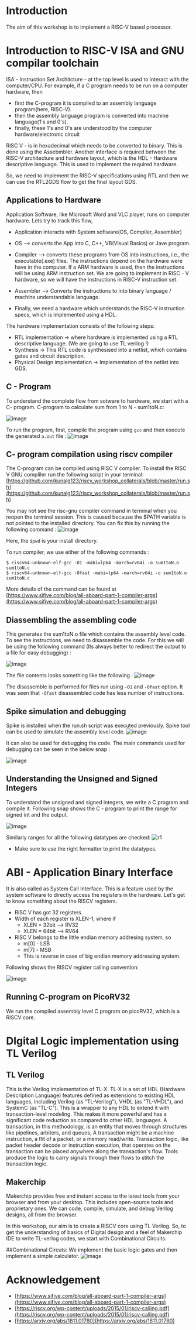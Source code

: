 # Introduction
The aim of this workshop is to implement a RISC-V based processor.

# Introduction to RISC-V ISA and GNU compilar toolchain

ISA - Instruction Set Architcture - at the top level is used to interact with the computer/CPU. For example, if a C program needs to be run on a computer hardware, then 

- first the C-program it is compiled to an assembly language program(here, RISC-V). 
- then the assembly language program is converted into machine language(1's and 0's).
- finally, these 1's and 0's are understood by the computer hardware/electronic circuit

RISC V - is in hexadecimal which needs to be converted to binary. This is done using the Assebmbler.
Another interface is required between the RISC-V architecture and hardware layout, which is the HDL - Hardware descriptive language. This is used to implement the required hardware.

So, we need to implement the RISC-V specifications using RTL and then we can use the RTL2GDS flow to get the final layout GDS.

## Applications to Hardware
Application Software, like Microsoft Word and VLC player, runs on computer hardware. Lets try to track this flow,
- Application interacts with System software(OS, Compiler, Assembler)
- OS --> converts the App into C, C++, VB(Visual Basics) or Jave program.
- Compiler --> converts these programs from OS into instructions, i.e., the executable(.exe) files.
   The instructions depend on the hardware were have in the computer.
   If a ARM hardware is used, then the instructions will be using ARM instruction set. We are going to implement in RISC - V hardware, so we will have the instructions in RISC-V instruction set.
- Assembler --> Converts the instructions to into binary language / machine understandable language.

- Finally, we need a hardware which understands the RISC-V instruction specs, which is implemented using a HDL.

The hardware implementation consists of the following steps:
- RTL implementation -> where hardware is implemented using a RTL descriptive language. (We are going to use TL verilog !)
- Synthesis -> This RTL code is synthesised into a netlist, which contains gates and circuit description.
- Physical Design implementation -> Implementation of the netlist into GDS.

## C - Program
To understand the complete flow from sotware to hardware, we start with a C- program.
C-program to calculate sum from 1 to N - sum1toN.c:

![image](https://user-images.githubusercontent.com/94952142/144735874-b638da4d-b507-4e96-8114-f79cc00bd90a.png)

To run the program, first, compile the program using `gcc` and then execute the generated `a.out` file :
![image](https://user-images.githubusercontent.com/94952142/144735994-9b288e2f-39a1-4edc-a979-d8bb9f2adef0.png)

## C- program compilation using riscv compiler
The C-program can be compiled using RISC V compiler. 
To install the RISC V GNU compliler run the following script in your terminal:
[https://github.com/kunalg123/riscv_workshop_collaterals/blob/master/run.sh](https://github.com/kunalg123/riscv_workshop_collaterals/blob/master/run.sh)

You may not see the risc-gnu compiler command in terminal when you reopen the terminal session. This is caused because the $PATH variable is not pointed to the installed directory. You can fix this by running the following command :
![image](https://user-images.githubusercontent.com/94952142/144735811-761c2b87-824c-43af-928a-9708e79d6bf6.png)

Here, the `$pwd` is your install directory.

To run compiler, we use either of the following commands :
```
$ riscv64-unknown-elf-gcc -O1 -mabi=lp64 -march=rv64i -o sum1toN.o sum1toN.c
$ riscv64-unknown-elf-gcc -Ofast -mabi=lp64 -march=rv64i -o sum1toN.o sum1toN.c
```

More details of the command can be found at [https://www.sifive.com/blog/all-aboard-part-1-compiler-args](https://www.sifive.com/blog/all-aboard-part-1-compiler-args)

## Diassembling the assembling code
This generates the sum1toN.o file which contains the assembly level code. To see the instructions, we need to disassemble the code. For this we will be using the following command (Its always better to redirect the output to a file for easy debugging) :

![image](https://user-images.githubusercontent.com/94952142/144736183-7100ce5d-ea5a-4ae8-a0ed-c171bcb94063.png)

The file contents looks something like the following :
![image](https://user-images.githubusercontent.com/94952142/144736200-9680d9fa-ba68-4a5a-971d-17b5b4e33b46.png)

The disassemble is performed for files run using `-O1` and `-Ofast` option. It was seen that `-Ofast` disassembled code has less number of instructions.

## Spike simulation and debugging
Spike is installed when the run.sh script was executed previously.
Spike tool can be used to simulate the assembly level code.
![image](https://user-images.githubusercontent.com/94952142/144738197-f7a4593f-088b-4519-9a82-db36e768cf82.png)

It can also be used for debugging the code. The main commands used for debugging can be seen in the below snap :

![image](https://user-images.githubusercontent.com/94952142/144736542-51747c4f-5397-4857-8710-c3ee9391fb34.png)

## Understanding the Unsigned and Signed Integers
To understand the unsigned and signed integers, we write a C program and compile it. Following snap shows the C - program to print the range for signed int and the output.

![image](https://user-images.githubusercontent.com/94952142/144736884-74c46ffb-acd1-4816-b711-e01e44ef8f40.png)

Similarly ranges for all the following datatypes are checked:
![r1](https://user-images.githubusercontent.com/94952142/144736958-51f6c0d7-7d47-492f-bfaf-9b7839706950.png)

- Make sure to use the right formatter to print the datatypes.

# ABI - Application Binary Interface
It is also called as System Call Interface. This is a feature used by the system software to directly access the registers in the hardware.
Let's get to know something about the RISCV registers.
- RISC V has got 32 registers.
- Width of each register is XLEN-1, where if
  - XLEN = 32bit --> RV32
  - XLEN = 64bit --> RV64
- RISC V belongs to the little endian memory addresing system, so
  - m\[0\] - LSB 
  - m\[7\] - MSB
  - This is reverse in case of big endian memory addressing system.

Following shows the RISCV register calling convention:

![image](https://user-images.githubusercontent.com/94952142/144737218-638ee9e4-3a18-4366-9560-e37e428a0781.png)

## Running C-program on PicoRV32
We run the compiled assembly level C program on picoRV32, which is a RISCV core.

# DIgital Logic implementation using TL Verilog

## TL Verilog
This is the Verilog implementation of TL-X.
TL-X is a set of HDL (Hardware Description Language) features defined as extensions to existing HDL languages, including Verilog (as "TL-Verilog"), VHDL (as "TL-VHDL"), and SystemC (as "TL-C"). This is a wrapper to any HDL to extend it with transaction-level modeling. This makes it more powerful and has a significant code reduction as compared to other HDL languages.
A transaction, in this methodology, is an entity that moves through structures like pipelines, arbiters, and queues, A transaction might be a machine instruction, a flit of a packet, or a memory read/write. Transaction logic, like packet header decode or instruction execution, that operates on the transaction can be placed anywhere along the transaction's flow. Tools produce the logic to carry signals through their flows to stitch the transaction logic.

## Makerchip
Makerchip provides free and instant access to the latest tools from your browser and from your desktop. This includes open-source tools and proprietary ones. We can code, compile, simulate, and debug Verilog designs, all from the browser.

In this workshop, our aim is to create a RISCV core using TL Verilog. So, to get the understanding of basics of Digital design and a feel of Makerchip IDE to write TL-verlog codes, we start with Combinational Circuits.

##Combinational Circuts:
We implement the basic logic gates and then implement a simple calculator.
![image](https://user-images.githubusercontent.com/94952142/144738064-2f3aef06-ee02-4c77-abef-7df0a755f510.png)




# Acknowledgement
- [https://www.sifive.com/blog/all-aboard-part-1-compiler-args](https://www.sifive.com/blog/all-aboard-part-1-compiler-args)
- [https://riscv.org/wp-content/uploads/2015/01/riscv-calling.pdf](https://riscv.org/wp-content/uploads/2015/01/riscv-calling.pdf)
- [https://arxiv.org/abs/1811.01780](https://arxiv.org/abs/1811.01780)





